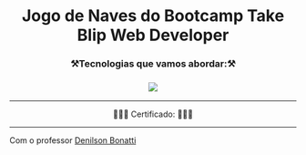 
<h1 align="center">Jogo de Naves do Bootcamp Take Blip Web Developer</h1>



 <h3 align="center">⚒️Tecnologias que vamos abordar:⚒️ </h3>
 
 <h3 align="center"><img src="https://img.shields.io/badge/JavaScript-F7DF1E?style=for-the-badge&logo=javascript&logoColor=black"></h3>
 <hr>

<p align="center">🎯🎯🎯 Certificado: 🎯🎯🎯</p>
<hr>


Com o professor <a href="https://github.com/denilsonbonatti"> Denilson Bonatti</a>
